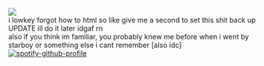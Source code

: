 ![](https://komarev.com/ghpvc/?username=innocntluvr)
<br> i lowkey forgot how to html so like give me a second to set this shit back up UPDATE ill do it later idgaf rn
<br> also if you think im familiar, you probably knew me before when i went by starboy or something else i cant remember [also idc]
<br> [![spotify-github-profile](https://spotify-github-profile.kittinanx.com/api/view?uid=58v4bgn913mo9fs0czwekk4cg&cover_image=true&theme=default&show_offline=false&background_color=121212&interchange=false)](https://github.com/kittinan/spotify-github-profile)

